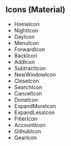 ## Icons (Material)
- HomeIcon
- NightIcon
- DayIcon
- MenuIcon
- ForwardIcon
- BackIcon
- AddIcon
- SubtractIcon
- NewWindowIcon
- CloseIcon
- SearchIcon
- CancelIcon
- DoneIcon
- ExpandMoreIcon
- ExpandLessIcon
- FilterIcon
- AccountIcon
- GithubIcon
- GearIcon